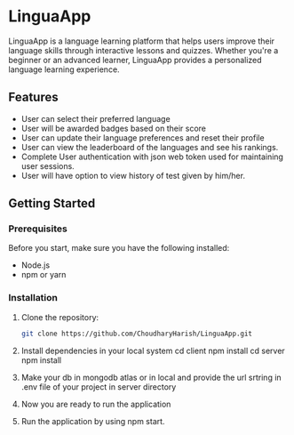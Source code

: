 # LinguaApp

LinguaApp is a language learning platform that helps users improve their language skills through interactive lessons and quizzes. Whether you're a beginner or an advanced learner, LinguaApp provides a personalized language learning experience.

## Features

- User can select their preferred language
- User will be awarded badges based on their score
- User can update their language preferences and reset their profile
- User can view the leaderboard of the languages and see his rankings.
- Complete User authentication with json web token used for maintaining user sessions.
- User will have option to view history of test given by him/her.


## Getting Started

### Prerequisites

Before you start, make sure you have the following installed:

- Node.js
- npm or yarn

### Installation

1. Clone the repository:

   ```bash
   git clone https://github.com/ChoudharyHarish/LinguaApp.git

2. Install dependencies in your local system
      cd client
      npm install
      cd  server
      npm install
   
3. Make your db in mongodb atlas or in local and provide the url srtring in .env file of your project in server directory
   
4. Now you are ready to run the application
5. Run the application by using npm start.
      

